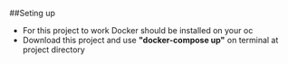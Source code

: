 ##Seting up
- For this project to work Docker should be installed on your oc
- Download this project and use **"docker-compose up"** on terminal at project directory


##
